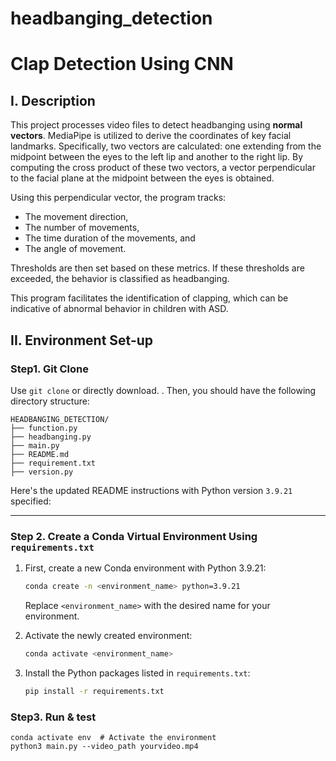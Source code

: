 # headbanging_detection



# Clap Detection Using CNN
## **I.** Description
This project processes video files to detect headbanging using **normal vectors**. MediaPipe is utilized to derive the coordinates of key facial landmarks. Specifically, two vectors are calculated: one extending from the midpoint between the eyes to the left lip and another to the right lip. By computing the cross product of these two vectors, a vector perpendicular to the facial plane at the midpoint between the eyes is obtained. 

Using this perpendicular vector, the program tracks:
- The movement direction,
- The number of movements,
- The time duration of the movements, and
- The angle of movement.

Thresholds are then set based on these metrics. If these thresholds are exceeded, the behavior is classified as headbanging. 

This program facilitates the identification of clapping, which can be indicative of abnormal behavior in children with ASD.

## II. Environment Set-up

### Step1. Git Clone
Use `git clone` or directly download.
.
Then, you should have the following directory structure:
```
HEADBANGING_DETECTION/
├── function.py
├── headbanging.py
├── main.py
├── README.md
├── requirement.txt
├── version.py
```

Here's the updated README instructions with Python version `3.9.21` specified:

---

### Step 2. Create a Conda Virtual Environment Using `requirements.txt`

1. First, create a new Conda environment with Python 3.9.21:
   ```bash
   conda create -n <environment_name> python=3.9.21
   ```
   Replace `<environment_name>` with the desired name for your environment.

2. Activate the newly created environment:
   ```bash
   conda activate <environment_name>
   ```

3. Install the Python packages listed in `requirements.txt`:
   ```bash
   pip install -r requirements.txt
   ```

### Step3. Run & test
```
conda activate env  # Activate the environment
python3 main.py --video_path yourvideo.mp4
```
